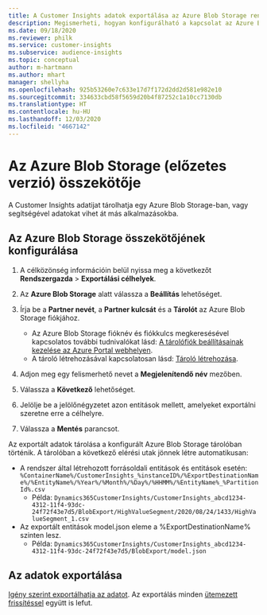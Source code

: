 ```yaml
---
title: A Customer Insights adatok exportálása az Azure Blob Storage rendszerbe
description: Megismerheti, hogyan konfigurálható a kapcsolat az Azure Blob Storage rendszerhez.
ms.date: 09/18/2020
ms.reviewer: philk
ms.service: customer-insights
ms.subservice: audience-insights
ms.topic: conceptual
author: m-hartmann
ms.author: mhart
manager: shellyha
ms.openlocfilehash: 925b53260e7c633e17d7f172d2dd2d581e982e10
ms.sourcegitcommit: 334633cbd58f5659d20b4f87252c1a10cc7130db
ms.translationtype: HT
ms.contentlocale: hu-HU
ms.lasthandoff: 12/03/2020
ms.locfileid: "4667142"
---
```

# <a name="connector-for-azure-blob-storage-preview"></a>Az Azure Blob Storage (előzetes verzió) összekötője

A Customer Insights adatijat tárolhatja egy Azure Blob Storage-ban, vagy segítségével adatokat vihet át más alkalmazásokba.

## <a name="configure-the-connector-for-azure-blob-storage"></a>Az Azure Blob Storage összekötőjének konfigurálása

1. A célközönség információin belül nyissa meg a következőt **Rendszergazda** > **Exportálási célhelyek**.

1. Az **Azure Blob Storage** alatt válassza a **Beállítás** lehetőséget.

1. Írja be a **Partner nevét**, a **Partner kulcsát** és a **Tárolót** az Azure Blob Storage fiókjához.
    - Az Azure Blob Storage fióknév és fiókkulcs megkeresésével kapcsolatos további tudnivalókat lásd: [A tárolófiók beállításainak kezelése az Azure Portal webhelyen](https://docs.microsoft.com/azure/storage/common/storage-account-manage).
    - A tároló létrehozásával kapcsolatosan lásd: [Tároló létrehozása](https://docs.microsoft.com/azure/storage/blobs/storage-quickstart-blobs-portal#create-a-container).

1. Adjon meg egy felismerhető nevet a **Megjelenítendő név** mezőben.

1. Válassza a **Következő** lehetőséget.

1. Jelölje be a jelölőnégyzetet azon entitások mellett, amelyeket exportálni szeretne erre a célhelyre.

1. Válassza a **Mentés** parancsot.

Az exportált adatok tárolása a konfigurált Azure Blob Storage tárolóban történik. A tárolóban a következő elérési utak jönnek létre automatikusan:

- A rendszer által létrehozott forrásoldali entitások és entitások esetén: `%ContainerName%/CustomerInsights_%instanceID%/%ExportDestinationName%/%EntityName%/%Year%/%Month%/%Day%/%HHMM%/%EntityName%_%PartitionId%.csv`
  - Példa: `Dynamics365CustomerInsights/CustomerInsights_abcd1234-4312-11f4-93dc-24f72f43e7d5/BlobExport/HighValueSegment/2020/08/24/1433/HighValueSegment_1.csv`
- Az exportált entitások model.json eleme a %ExportDestinationName% szinten lesz.
  - Példa: `Dynamics365CustomerInsights/CustomerInsights_abcd1234-4312-11f4-93dc-24f72f43e7d5/BlobExport/model.json`

## <a name="export-the-data"></a>Az adatok exportálása

[Igény szerint exportálhatja az adatot](/export-destinations.md#export-data-on-demand). Az exportálás minden [ütemezett frissítéssel](system.md#schedule-tab) együtt is lefut.
